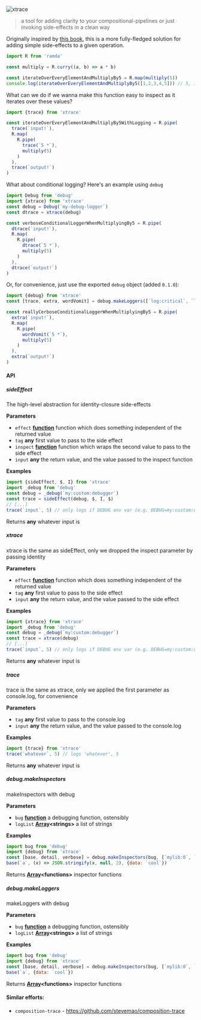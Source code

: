 ![xtrace](https://cdn.rawgit.com/brekk/xtrace/554215b/logo.svg)

> a tool for adding clarity to your compositional-pipelines or just invoking side-effects in a clean way

Originally inspired by [this book](https://drboolean.gitbooks.io/mostly-adequate-guide/content/ch5.html#debugging), this is a more fully-fledged solution for adding simple side-effects to a given operation.

```js
import R from 'ramda'

const multiply = R.curry((a, b) => a * b)

const iterateOverEveryElementAndMultiplyBy5 = R.map(multiply(5))
console.log(iterateOverEveryElementAndMultiplyBy5([1,2,3,4,5])) // 5, 10, 15, 20, 25
```

What can we do if we wanna make this function easy to inspect as it iterates over these values?

```js
import {trace} from 'xtrace'

const iterateOverEveryElementAndMultiplyBy5WithLogging = R.pipe(
  trace(`input!`),
  R.map(
    R.pipe(
      trace(`5 *`),
      multiply(5)
    )
  ),
  trace(`output!`)
)
```

What about conditional logging? Here's an example using `debug`

```js
import Debug from 'debug'
import {xtrace} from 'xtrace'
const debug = Debug(`my-debug-logger`)
const dtrace = xtrace(debug)

const verboseConditionalLoggerWhenMultiplyingBy5 = R.pipe(
  dtrace(`input!`),
  R.map(
    R.pipe(
      dtrace(`5 *`),
      multiply(5)
    )
  ),
  dtrace(`output!`)
)
```

Or, for convenience, just use the exported `debug` object (added `0.1.0`):

```js
import {debug} from 'xtrace'
const [trace, extra, wordVomit] = debug.makeLoggers([`log:critical`, `log:info`,`log:verbose`])

const reallyCerboseConditionalLoggerWhenMultiplyingBy5 = R.pipe(
  extra(`input!`),
  R.map(
    R.pipe(
      wordVomit(`5 *`),
      multiply(5)
    )
  ),
  extra(`output!`)
)
```

#### API

<!-- Generated by documentation.js. Update this documentation by updating the source code. -->

##### sideEffect

The high-level abstraction for identity-closure side-effects

**Parameters**

-   `effect` **[function](https://developer.mozilla.org/en-US/docs/Web/JavaScript/Reference/Statements/function)** function which does something independent of the returned value
-   `tag` **any** first value to pass to the side effect
-   `inspect` **[function](https://developer.mozilla.org/en-US/docs/Web/JavaScript/Reference/Statements/function)** function which wraps the second value to pass to the side effect
-   `input` **any** the return value, and the value passed to the inspect function

**Examples**

```javascript
import {sideEffect, $, I} from 'xtrace'
import _debug from 'debug'
const debug = _debug(`my:custom:debugger`)
const trace = sideEffect(debug, $, I, $)
// [...]
trace(`input`, 5) // only logs if DEBUG env var (e.g. DEBUG=my:custom:debugger node this-file.js)
```

Returns **any** whatever input is

##### xtrace

xtrace is the same as sideEffect, only we dropped the inspect parameter by passing identity

**Parameters**

-   `effect` **[function](https://developer.mozilla.org/en-US/docs/Web/JavaScript/Reference/Statements/function)** function which does something independent of the returned value
-   `tag` **any** first value to pass to the side effect
-   `input` **any** the return value, and the value passed to the side effect

**Examples**

```javascript
import {xtrace} from 'xtrace'
import _debug from 'debug'
const debug = _debug(`my:custom:debugger`)
const trace = xtrace(debug)
// [...]
trace(`input`, 5) // only logs if DEBUG env var (e.g. DEBUG=my:custom:debugger node this-file.js)
```

Returns **any** whatever input is

##### trace

trace is the same as xtrace, only we applied the first parameter as console.log, for convenience

**Parameters**

-   `tag` **any** first value to pass to the console.log
-   `input` **any** the return value, and the value passed to the console.log

**Examples**

```javascript
import {trace} from 'xtrace'
trace(`whatever`, 5) // logs 'whatever', 5
```

Returns **any** whatever input is

##### debug.makeInspectors

makeInspectors with debug

**Parameters**

-   `bug` **[function](https://developer.mozilla.org/en-US/docs/Web/JavaScript/Reference/Statements/function)** a debugging function, ostensibly
-   `logList` **[Array](https://developer.mozilla.org/en-US/docs/Web/JavaScript/Reference/Global_Objects/Array)&lt;strings>** a list of strings

**Examples**

```javascript
import bug from 'debug'
import {debug} from 'xtrace'
const [base, detail, verbose] = debug.makeInspectors(bug, [`mylib:0`, `mylib:1`, `mylib:2`])
base(`a`, (x) => JSON.stringify(x, null, 2), {data: `cool`})
```

Returns **[Array](https://developer.mozilla.org/en-US/docs/Web/JavaScript/Reference/Global_Objects/Array)&lt;functions>** inspector functions

##### debug.makeLoggers

makeLoggers with debug

**Parameters**

-   `bug` **[function](https://developer.mozilla.org/en-US/docs/Web/JavaScript/Reference/Statements/function)** a debugging function, ostensibly
-   `logList` **[Array](https://developer.mozilla.org/en-US/docs/Web/JavaScript/Reference/Global_Objects/Array)&lt;strings>** a list of strings

**Examples**

```javascript
import bug from 'debug'
import {debug} from 'xtrace'
const [base, detail, verbose] = debug.makeInspectors(bug, [`mylib:0`, `mylib:1`, `mylib:2`])
base(`a`, {data: `cool`})
```

Returns **[Array](https://developer.mozilla.org/en-US/docs/Web/JavaScript/Reference/Global_Objects/Array)&lt;functions>** inspector functions

#### Similar efforts:

-   `composition-trace` - <https://github.com/stevemao/composition-trace>
